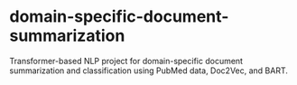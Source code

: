 # domain-specific-document-summarization
Transformer-based NLP project for domain-specific document summarization and classification using PubMed data, Doc2Vec, and BART.

